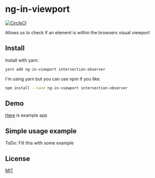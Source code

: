 # ng-in-viewport

[![CircleCI](https://circleci.com/gh/k3nsei/ng-in-viewport/tree/develop.png?style=shield&circle-token=1c961beeff7d2e03a4203efd1858081b9901caac)](https://circleci.com/gh/k3nsei/ng-in-viewport/tree/develop)

Allows us to check if an element is within the browsers visual viewport

## Install

Install with yarn:

```sh
yarn add ng-in-viewport intersection-observer
```

I'm using yarn but you can use npm if you like:

```sh
npm install --save ng-in-viewport intersection-observer
```

## Demo

[Here](https://embed.plnkr.co/jJe2MTPKQ1avFxKhgBRb/) is example app

## Simple usage example

ToDo: Fill this with some example

## License

[MIT](https://github.com/k3nsei/angular2-in-viewport/blob/master/LICENSE)
